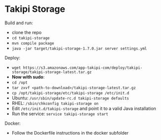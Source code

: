 Takipi Storage
==============

Build and run:
- clone the repo
- `cd takipi-storage`
- `mvn compile package`
- `java -jar target/takipi-storage-1.7.0.jar server settings.yml`

Deploy:
- `wget https://s3.amazonaws.com/app-takipi-com/deploy/takipi-storage/takipi-storage-latest.tar.gz`
- **Now with sudo**:
- `cd /opt`
- `tar zxvf <path-to-download>/takipi-storage-latest.tar.gz` 
- `cp /opt/takipi-storage/etc/takipi-storage /etc/init.d`
- Ubuntu: `/usr/sbin/update-rc.d takipi-storage defaults`
- RHEL: `/sbin/chkconfig takipi-storage on`
- Edit `/etc/init.d/takipi-storage` and point it to a valid Java installation
- Run the service: `service takipi-storage start`

Docker:
- Follow the Dockerfile instructions in the docker subfolder
